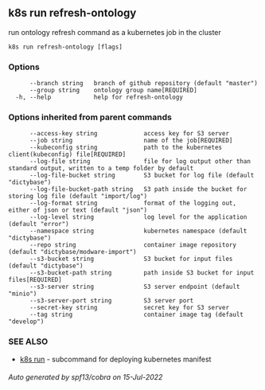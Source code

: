 ## k8s run refresh-ontology

run ontology refresh command as a kubernetes job in the cluster

```
k8s run refresh-ontology [flags]
```

### Options

```
      --branch string   branch of github repository (default "master")
      --group string    ontology group name[REQUIRED]
  -h, --help            help for refresh-ontology
```

### Options inherited from parent commands

```
      --access-key string             access key for S3 server
      --job string                    name of the job[REQUIRED]
      --kubeconfig string             path to the kubernetes client(kubeconfig) file[REQUIRED]
      --log-file string               file for log output other than standard output, written to a temp folder by default
      --log-file-bucket string        S3 bucket for log file (default "dictybase")
      --log-file-bucket-path string   S3 path inside the bucket for storing log file (default "import/log")
      --log-format string             format of the logging out, either of json or text (default "json")
      --log-level string              log level for the application (default "error")
      --namespace string              kubernetes namespace (default "dictybase")
      --repo string                   container image repository (default "dictybase/modware-import")
      --s3-bucket string              S3 bucket for input files (default "dictybase")
      --s3-bucket-path string         path inside S3 bucket for input files[REQUIRED]
      --s3-server string              S3 server endpoint (default "minio")
      --s3-server-port string         S3 server port
      --secret-key string             secret key for S3 server
      --tag string                    container image tag (default "develop")
```

### SEE ALSO

* [k8s run](k8s_run.md)	 - subcommand for deploying kubernetes manifest

###### Auto generated by spf13/cobra on 15-Jul-2022

